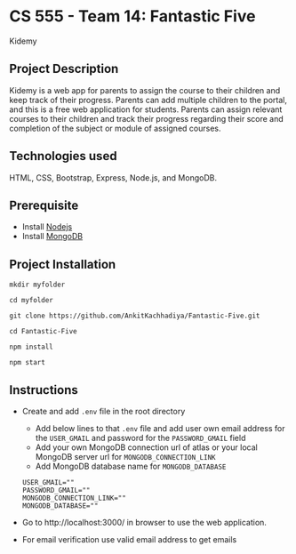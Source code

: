 # CS 555 - Team 14: Fantastic Five

Kidemy

## Project Description

Kidemy is a web app for parents to assign the course to their children and keep track of their progress. Parents can add multiple children to the portal, and this is a free web application for students. Parents can assign relevant courses to their children and track their progress regarding their score and completion of the subject or module of assigned courses.

## Technologies used

HTML, CSS, Bootstrap, Express, Node.js, and MongoDB.

## Prerequisite

-   Install [Nodejs](https://nodejs.org/en/download/)
-   Install [MongoDB](https://www.mongodb.com/try/download/community)

## Project Installation

```
mkdir myfolder

cd myfolder

git clone https://github.com/AnkitKachhadiya/Fantastic-Five.git

cd Fantastic-Five

npm install

npm start
```

## Instructions

-   Create and add `.env` file in the root directory

    -   Add below lines to that `.env` file and add user own email address for the `USER_GMAIL` and password for the `PASSWORD_GMAIL` field
    -   Add your own MongoDB connection url of atlas or your local MongoDB server url for `MONGODB_CONNECTION_LINK`
    -   Add MongoDB database name for `MONGODB_DATABASE`

    ```
    USER_GMAIL=""
    PASSWORD_GMAIL=""
    MONGODB_CONNECTION_LINK=""
    MONGODB_DATABASE=""
    ```

-   Go to http://localhost:3000/ in browser to use the web application.

-   For email verification use valid email address to get emails
